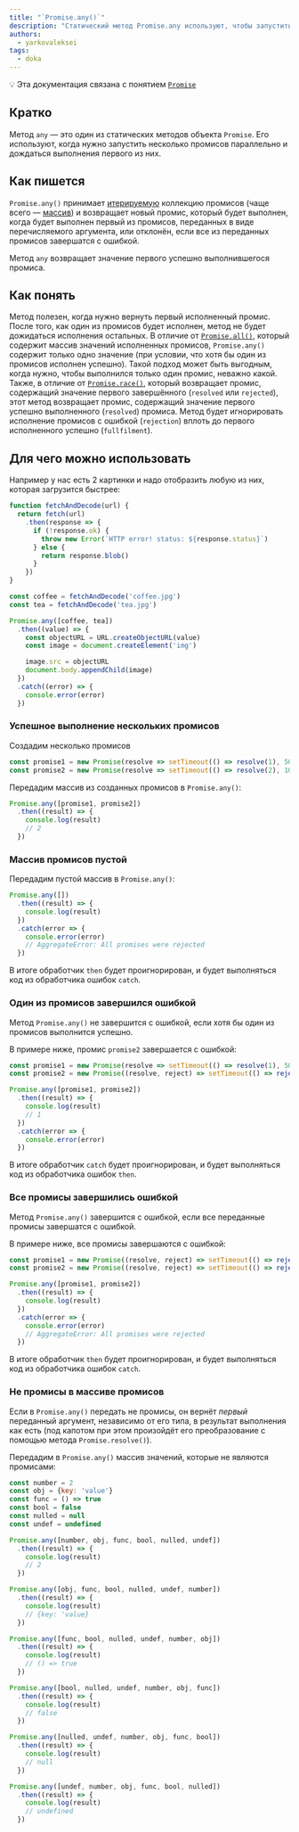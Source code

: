 ```yaml
---
title: "`Promise.any()`"
description: "Статический метод Promise.any используют, чтобы запустить несколько промисов параллельно и дождаться, когда один из них выполнится."
authors:
  - yarkovaleksei
tags:
  - doka
---
```


<aside>

💡 Эта документация связана с понятием [`Promise`](/js/promise/)

</aside>

## Кратко

Метод `any` — это один из статических методов объекта `Promise`. Его используют, когда нужно запустить несколько промисов параллельно и дождаться выполнения первого из них.

## Как пишется

`Promise.any()` принимает [итерируемую](/js/iterator/) коллекцию промисов (чаще всего — [массив](/js/arrays/)) и возвращает новый промис, который будет выполнен, когда будет выполнен первый из промисов, переданных в виде перечисляемого аргумента, или отклонён, если все из переданных промисов завершатся с ошибкой.

Метод `any` возвращает значение первого успешно выполнившегося промиса.

## Как понять

Метод полезен, когда нужно вернуть первый исполненный промис. После того, как один из промисов будет исполнен, метод не будет дожидаться исполнения остальных. В отличие от [`Promise.all()`](/js/promise-all/), который содержит массив значений исполненных промисов, `Promise.any()` содержит только одно значение (при условии, что хотя бы один из промисов исполнен успешно). Такой подход может быть выгодным, когда нужно, чтобы выполнился только один промис, неважно какой. Также, в отличие от [`Promise.race()`](/js/promise-race/), который возвращает промис, содержащий значение первого завершённого (`resolved` или `rejected`), этот метод возвращает промис, содержащий значение первого успешно выполненного (`resolved`) промиса. Метод будет игнорировать исполнение промисов с ошибкой (`rejection`) вплоть до первого исполненного успешно (`fullfilment`).

## Для чего можно использовать

Например у нас есть 2 картинки и надо отобразить любую из них, которая загрузится быстрее:

```js
function fetchAndDecode(url) {
  return fetch(url)
    .then(response => {
      if (!response.ok) {
        throw new Error(`HTTP error! status: ${response.status}`)
      } else {
        return response.blob()
      }
    })
}

const coffee = fetchAndDecode('coffee.jpg')
const tea = fetchAndDecode('tea.jpg')

Promise.any([coffee, tea])
  .then((value) => {
    const objectURL = URL.createObjectURL(value)
    const image = document.createElement('img')

    image.src = objectURL
    document.body.appendChild(image)
  })
  .catch((error) => {
    console.error(error)
  })
```

### Успешное выполнение нескольких промисов

Создадим несколько промисов

```js
const promise1 = new Promise(resolve => setTimeout(() => resolve(1), 5000))
const promise2 = new Promise(resolve => setTimeout(() => resolve(2), 1000))
```

Передадим массив из созданных промисов в `Promise.any()`:

```js
Promise.any([promise1, promise2])
  .then((result) => {
    console.log(result)
    // 2
  })
```

### Массив промисов пустой

Передадим пустой массив в `Promise.any()`:

```js
Promise.any([])
  .then((result) => {
    console.log(result)
  })
  .catch(error => {
    console.error(error)
    // AggregateError: All promises were rejected
  })
```

В итоге обработчик `then` будет проигнорирован, и будет выполняться код из обработчика ошибок `catch`.

### Один из промисов завершился ошибкой

Метод `Promise.any()` не завершится с ошибкой, если хотя бы один из промисов выполнится успешно.

В примере ниже, промис `promise2` завершается с ошибкой:

```js
const promise1 = new Promise(resolve => setTimeout(() => resolve(1), 5000))
const promise2 = new Promise((resolve, reject) => setTimeout(() => reject('error'), 1000))

Promise.any([promise1, promise2])
  .then((result) => {
    console.log(result)
    // 1
  })
  .catch(error => {
    console.error(error)
  })
```

В итоге обработчик `catch` будет проигнорирован, и будет выполняться код из обработчика ошибок `then`.

### Все промисы завершились ошибкой

Метод `Promise.any()` завершится с ошибкой, если все переданные промисы завершатся с ошибкой.

В примере ниже, все промисы завершаются с ошибкой:

```js
const promise1 = new Promise((resolve, reject) => setTimeout(() => reject('error1'), 5000))
const promise2 = new Promise((resolve, reject) => setTimeout(() => reject('error2'), 1000))

Promise.any([promise1, promise2])
  .then((result) => {
    console.log(result)
  })
  .catch(error => {
    console.error(error)
    // AggregateError: All promises were rejected
  })
```

В итоге обработчик `then` будет проигнорирован, и будет выполняться код из обработчика ошибок `catch`.

### Не промисы в массиве промисов

Если в `Promise.any()` передать не промисы, он вернёт *первый* переданный аргумент, независимо от его типа, в результат выполнения как есть (под капотом при этом произойдёт его преобразование с помощью метода `Promise.resolve()`).

Передадим в `Promise.any()` массив значений, которые не являются промисами:

```js
const number = 2
const obj = {key: 'value'}
const func = () => true
const bool = false
const nulled = null
const undef = undefined

Promise.any([number, obj, func, bool, nulled, undef])
  .then((result) => {
    console.log(result)
    // 2
  })

Promise.any([obj, func, bool, nulled, undef, number])
  .then((result) => {
    console.log(result)
    // {key: 'value}
  })

Promise.any([func, bool, nulled, undef, number, obj])
  .then((result) => {
    console.log(result)
    // () => true
  })

Promise.any([bool, nulled, undef, number, obj, func])
  .then((result) => {
    console.log(result)
    // false
  })

Promise.any([nulled, undef, number, obj, func, bool])
  .then((result) => {
    console.log(result)
    // null
  })

Promise.any([undef, number, obj, func, bool, nulled])
  .then((result) => {
    console.log(result)
    // undefined
  })
```
